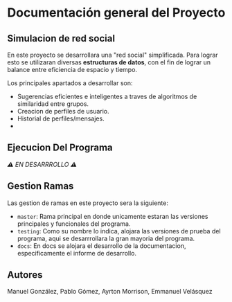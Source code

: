 # Documentación general del Proyecto

## Simulacion de red social

En este proyecto se desarrollara una "red social" simplificada. Para lograr esto se utilizaran diversas **estructuras de datos**, con el fin de lograr un balance entre eficiencia de espacio y tiempo.

Los principales apartados a desarrollar son:
- Sugerencias eficientes e inteligentes a traves de algoritmos de similaridad entre grupos.
- Creacion de perfiles de usuario.
- Historial de perfiles/mensajes.
-

## Ejecucion Del Programa
*⚠️ EN DESARRROLLO ⚠️*

## Gestion Ramas
Las gestion de ramas en este proyecto sera la siguiente:
- `master`: Rama principal en donde unicamente estaran las versiones principales y funcionales del programa.
- `testing`: Como su nombre lo indica, alojara las versiones de prueba del programa, aqui se desarrrollara la gran mayoria del programa.
- `docs`: En docs se alojara el desarrollo de la documentacion, especificamente el informe de desarrollo.


## Autores
Manuel González, Pablo Gómez, Ayrton Morrison, Emmanuel Velásquez